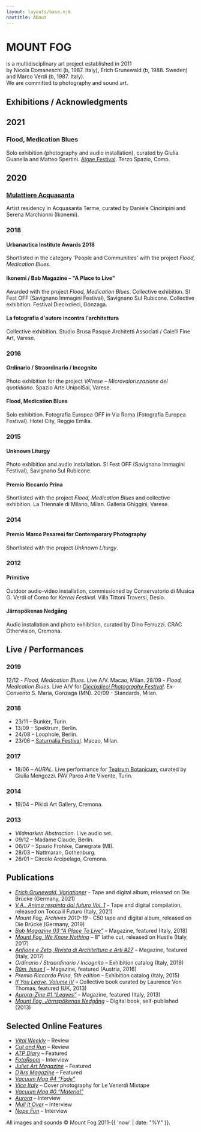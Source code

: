 ```yaml
---
layout: layouts/base.njk
navtitle: About
---
```

# MOUNT FOG

is a multidisciplinary art project established in 2011  
by Nicola Domaneschi (b, 1987. Italy), Erich Grunewald (b, 1988. Sweden) and Marco Verdi (b, 1987. Italy).  
We are committed to photography and sound art.

## Exhibitions / Acknowledgments

## 2021

### Flood, Medication Blues
Solo exhibition (photography and audio installation), curated by Giulia Guanella and Matteo Spertini. [Algae Festival](https://www.labeula.com/algae-festival/). Terzo Spazio, Como.

## 2020

### [Mulattiere Acquasanta](http://www.ikonemi.org/mulattiere-acquasanta/)
Artist residency in Acquasanta Terme, curated by Daniele Cinciripini and Serena Marchionni (Ikonemi).

### 2018 

#### Urbanautica Institute Awards 2018
Shortlisted in the category 'People and Communities' with the project *Flood, Medication Blues*.

#### Ikonemi / Bab Magazine – "A Place to Live"
Awarded with the project *Flood, Medication Blues*.
Collective exhibition. SI Fest OFF (Savignano Immagini Festival), Savignano Sul Rubicone.
Collective exhibition. Festival Diecixdieci, Gonzaga.

#### La fotografia d'autore incontra l'architettura 
Collective exhibition. Studio Brusa Pasquè Architetti Associati / Caielli Fine Art, Varese.

### 2016 

#### Ordinario / Straordinario / Incognito 
Photo exhibition for the project *VA'rese – Microvalorizzazione del quotidiano*. Spazio Arte UnipolSai, Varese.

#### Flood, Medication Blues 
Solo exhibition. Fotografia Europea OFF in Via Roma (Fotografia Europea Festival). Hotel City, Reggio Emilia.

### 2015 

#### Unknown Liturgy 
Photo exhibition and audio installation. SI Fest OFF (Savignano Immagini Festival), Savignano Sul Rubicone.

#### Premio Riccardo Prina 
Shortlisted with the project *Flood, Medication Blues* and collective exhibition. La Triennale di Milano, Milan. Galleria Ghiggini, Varese.

### 2014 

#### Premio Marco Pesaresi for Contemporary Photography 
Shortlisted with the project *Unknown Liturgy*.

### 2012 

#### Primitive 
Outdoor audio-video installation, commissioned by Conservatorio di Musica G. Verdi of Como for *Kernel Festival*. Villa Tittoni Traversi, Desio.

#### Järnspökenas Nedgång 
Audio installation and photo exhibition, curated by Dino Ferruzzi. CRAC Othervision, Cremona. 


## Live / Performances

### 2019
12/12 - *Flood, Medication Blues*. Live A/V. Macao, Milan.
28/09 - *Flood, Medication Blues*. Live A/V for *[Diecixdieci Photography Festival](https://www.festivaldiecixdieci.it/eventi-e-talks/mount-fog/)*. Ex-Convento S. Maria, Gonzaga (MN).
20/09 - Standards, Milan.

### 2018

- 23/11 – Bunker, Turin. 
- 13/09 – Spektrum, Berlin. 
- 24/08 – Loophole, Berlin. 
- 23/06 – [Saturnalia Festival](http://www.macaomilano.org/spip.php?article742). Macao, Milan. 

### 2017

- 18/06 – *AURAL*. Live performance for [Teatrum Botanicum](http://parcoartevivente.it/teatrum-botanicum-2017/), curated by Giulia Mengozzi. PAV Parco Arte Vivente, Turin.

### 2014

- 19/04 – Pikidi Art Gallery, Cremona. 

### 2013

- *Vildmarken Abstraction*. Live audio set. 
- 09/12 – Madame Claude, Berlin. 
- 06/07 – Spazio Frohike, Canegrate (MI). 
- 28/03 – Nattmaran, Gothenburg. 
- 26/01 – Circolo Arcipelago, Cremona. 

## Publications

- *[Erich Grunewald, Variationer](ttps://bruecke.bandcamp.com/album/variationer)* - Tape and digital album, released on Die Brücke (Germany, 2021)
- *[V.A., Anima respinta dal futuro Vol. 1](https://toccailfuturo.bandcamp.com/album/tif003-anima-respinta-dal-futuro-vol-1)* - Tape and digital compilation, released on Tocca il Futuro (Italy, 2021)
- *Mount Fog, Archives 2010-19* - C50 tape and digital album, released on Die Brücke (Germany, 2019)
- *[Bab Magazine 03 “A Place To Live”](https://www.baleneaibordi.com/bab03/)* – Magazine, featured (Italy, 2018)
- *[Mount Fog, We Know Nothing](https://hustleproductions.bandcamp.com/album/we-know-nothing)* – 8" lathe cut, released on Hustle (Italy, 2017)
- *[Anfione e Zeto, Rivista di Architettura e Arti #27](http://www.margheritapetranzan.it/index_MP_pubbl_R_anfione.html#ventisette)* – Magazine, featured (Italy, 2017)
- *Ordinario / Straordinario / Incognito* – Exhibition catalog (Italy, 2016)
- *[Rûm, Issue I](http://www.ruum.at/store#/rm-issuei)* – Magazine, featured (Austria, 2016)
- *Premio Riccardo Prina, 5th edition* – Exhibition catalog (Italy, 2015)
- *[If You Leave, Volume IV](http://arthur-frank.com/book4/ifyouleave.html)* – Collective book curated by Laurence Von Thomas, featured (UK, 2013)
- *[Aurora-Zine #1 “Leaves”](http://aurorafotografi.com/shop/aurora-zine-1-leaves/)* – Magazine, featured (Italy, 2013)
- *[Mount Fog, Järnspökenas Nedgång](https://issuu.com/mountfog/docs/mount_fog_book)* – Digital book, self-published (2013)

## Selected Online Features

- *[Vital Weekly](http://www.vitalweekly.net/1138.html)* – Review
- *[Cut and Run](http://furiousgreencloud.com/wordpress/blog/2018/01/23/mount-fog-we-know-nothing-or-on-curation/)* – Review
- *[ATP Diary](http://atpdiary.com/teatrum-botanicum-pav-torino-part-three/)* – Featured
- *[FotoRoom](http://fotoroom.co/flood-medication-blues-mount-fog/)* – Interview
- *[Juliet Art Magazine](https://www.juliet-artmagazine.com)* – Featured
- *[D’Ars Magazine](http://www.darsmagazine.it/non-si-puo-imbrigliare-la-nebbia-solo-percepirla/)* – Featured
- *[Vacuum Mag #4 “Fade”](http://www.vacuummag.com/project/unknown-liturgy-mountfog/)*
- *[Vice Italy](http://www.vice.com/it/read/le-venerdi-mixtape-vol-105-piezo-e-foster)* – Cover photography for Le Venerdì Mixtape
- *[Vacuum Mag #0 “Material”](http://www.vacuummag.com/project/jarnspokenas-nedgang-mountfog/)*
- *[Aurora](http://aurorafotografi.com/mount-fog-nicola-domaneschi-erich-grunewald/)* – Interview
- *[Mull It Over](http://mullitover.cc/post/36430662061)* – Interview
- *[Nope Fun](http://nopefun.tumblr.com/post/31122489476/mount-fog)* – Interview

All images and sounds © Mount Fog 2011-{{ 'now' | date: "%Y" }}.

